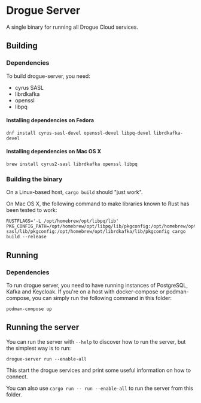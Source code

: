 # Drogue Server

A single binary for running all Drogue Cloud services.

## Building

### Dependencies

To build drogue-server, you need:

* cyrus SASL
* librdkafka
* openssl
* libpq

#### Installing dependencies on Fedora

```
dnf install cyrus-sasl-devel openssl-devel libpq-devel librdkafka-devel
```

#### Installing dependencies on Mac OS X

```
brew install cyrus2-sasl librdkafka openssl libpq
```

### Building the binary

On a Linux-based host, `cargo build` should "just work".

On Mac OS X, the following command to make libraries known to Rust has been tested to work:
```
RUSTFLAGS='-L /opt/homebrew/opt/libpq/lib' PKG_CONFIG_PATH=/opt/homebrew/opt/libpq/lib/pkgconfig:/opt/homebrew/opt/openssl/lib/pkgconfig:/opt/homebrew/opt/cyrus-sasl/lib/pkgconfig:/opt/homebrew/opt/librdkafka/lib/pkgconfig cargo build --release
```

## Running

### Dependencies

To run drogue server, you need to have running instances of PostgreSQL, Kafka and Keycloak. If
you're on a host with docker-compose or podman-compose, you can simply run the following command in
this folder:

```
podman-compose up
```

## Running the server

You can run the server with `--help` to discover how to run the server, but the simplest way is to
run:

```
drogue-server run --enable-all
```

This start the drogue services and print some useful information on how to connect.

You can also use `cargo run -- run --enable-all` to run the server from this folder.

